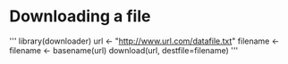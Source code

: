 # Downloading a file
'''
library(downloader)
url <- "http://www.url.com/datafile.txt"
filename <- filename <- basename(url)
download(url, destfile=filename)
'''
